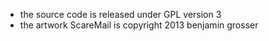 * the source code is released under GPL version 3
* the artwork ScareMail is copyright 2013 benjamin grosser
